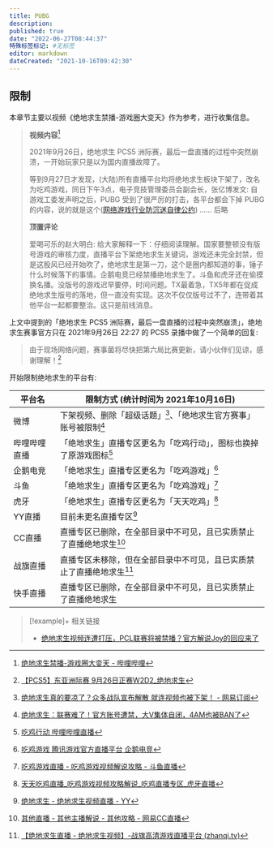 ```yaml
---
title: PUBG
description:
published: true
date: "2022-06-27T08:44:37"
特殊标签标记: #无标签
editor: markdown
dateCreated: "2021-10-16T09:42:30"
---
```


## 限制

本章节主要以视频《绝地求生禁播-游戏圈大变天》作为参考，进行收集信息。

[网络游戏行业防沉迷自律公约]: /rule/行业协会/网络游戏行业防沉迷自律公约.md

> **视频内容**[^5HEKt]
>
> 2021年9月26日，绝地求生 PCS5 洲际赛，最后一盘直播的过程中突然崩溃，一开始玩家只是以为国内直播故障了。
>
> 等到9月27日才发现，(大陆)所有直播平台均将绝地求生板块下架了，改名为吃鸡游戏，同日下午3点，电子竞技管理委员会副会长，张亿博发文: 自游戏工委发声明之后，PUBG 受到了很严厉的打击，各平台都会下掉 PUBG 的内容，说的就是这个([网络游戏行业防沉迷自律公约][]) …… 后略
>
> **顶置评论**
>
> 爱喝可乐的赵大明白: 给大家解释一下：仔细阅读理解。国家要整顿没有版号游戏的审核力度，直播平台下架绝地求生关键词，游戏还未完全封禁，但是这股风已经开始吹了，绝地求生是第一刀，这个是圈内都知道的事，锤子什么时候落下的事情。企鹅电竞已经禁播绝地求生了。斗鱼和虎牙还在偷摸换名播。没版号的游戏迟早要停，时间问题。TX最着急，TX5年都在促成绝地求生版号的落地，但一直没有实现。这次不仅仅版号过不了，连带着其他平台一起都要整治。这只是前线消息。

[^5HEKt]: [绝地求生禁播-游戏圈大变天 - 哔哩哔哩](https://archive.is/5HEKt "https://www.bilibili.com/video/BV1Zq4y1o791")

上文中提到的「绝地求生 PCS5 洲际赛，最后一盘直播的过程中突然崩溃」，绝地求生赛事官方只在 2021年9月26日 22:27 的 PCS5 录播中做了一个简单的回复:

> 由于现场网络问题，赛事菌将尽快把第六局比赛更新，请小伙伴们见谅，感谢理解！[^1dV5u]

[^1dV5u]: [【PCS5】东亚洲际赛 9月26日正赛W2D2_绝地求生](https://archive.is/1dV5u "https://www.bilibili.com/video/BV16q4y1o7s4")

开始限制绝地求生的平台有:

| 平台名       | 限制方式 (统计时间为 2021年10月16日)                                    |
| ------------ | ----------------------------------------------------------------------- |
| 微博         | 下架视频、删除「超级话题」[^smb1]、「绝地求生官方赛事」账号被限制[^smb2] |
| 哔哩哔哩直播 | 「绝地求生」直播专区更名为「吃鸡行动」，图标也换掉了原游戏图标[^blpg]   |
| 企鹅电竞     | 「绝地求生」直播专区更名为「吃鸡游戏」[^tgpg]                           |
| 斗鱼         | 「绝地求生」直播专区更名为「吃鸡游戏」[^dypg]                           |
| 虎牙         | 「绝地求生」直播专区更名为「天天吃鸡」[^hypg]                           |
| YY直播       | 目前未更名直播专区[^yypg]                                               |
| CC直播       | 直播专区已删除，在全部目录中不可见，且已实质禁止了直播绝地求生[^ccpg]   |
| 战旗直播     | 直播专区未移除，但在全部目录中不可见，且已实质禁止了直播绝地求生[^zqpg] |
| 快手直播     | 直播专区已删除，在全部目录中不可见，且已实质禁止了直播绝地求生          |

[^smb1]: [绝地求生真的要凉了？众多战队宣布解散 就连视频也被下架！ - 网易订阅](https://web.archive.org/web/20211016015709/https://www.163.com/dy/article/GM9M96N10526RJGM.html)

[^smb2]: [绝地求生：联赛难了！官方账号遭禁，大V集体自闭，4AM也被BAN了](https://web.archive.org/web/20211016020231/https://baijiahao.baidu.com/s?id=1713148892023767294)

[^blpg]: [吃鸡行动 哔哩哔哩直播](https://web.archive.org/web/20211016022645/https://live.bilibili.com/area/pubg)

[^tgpg]: [吃鸡游戏 腾讯游戏官方直播平台 企鹅电竞](http://web.archive.org/web/20211016025020/https://egame.qq.com/livelist?layoutid=2000000133)

[^dypg]: [吃鸡游戏直播 - 吃鸡游戏视频解说攻略 - 斗鱼直播](https://web.archive.org/web/20211014043336/https://www.douyu.com/g_cjyx)

[^hypg]: [天天吃鸡直播_吃鸡游戏视频攻略解说_吃鸡直播专区_虎牙直播](http://web.archive.org/web/20211016025619/https://www.huya.com/g/2793)

[^yypg]: [绝地求生 - 绝地求生视频直播 - YY](https://web.archive.org/web/20211016030621/https://www.yy.com/chicken/jdqs)

[^ccpg]: [其他直播 - 其他主播解说 - 其他攻略 - 网易CC直播](https://web.archive.org/web/20211016031004/https://cc.163.com/category/9074/)

[^zqpg]: [【绝地求生直播 - 绝地求生视频】-战旗高清游戏直播平台 (zhanqi.tv)](https://www.zhanqi.tv/games/pubg)

> [!example]+ 相关链接
>
> +   [绝地求生视频连遭打压，PCL联赛将被禁播？官方解说Joy的回应来了](https://web.archive.org/web/20211016020447/https://baijiahao.baidu.com/s?id=1713390146909716611)
